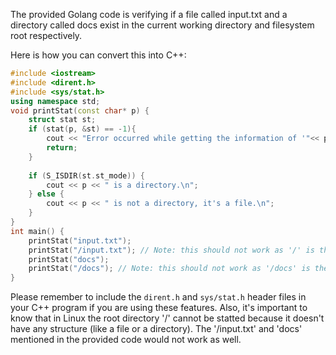 The provided Golang code is verifying if a file called input.txt and a directory called docs exist in the current working directory and filesystem root respectively.

Here is how you can convert this into C++:

```cpp
#include <iostream>
#include <dirent.h>
#include <sys/stat.h>
using namespace std;
void printStat(const char* p) {
    struct stat st;
    if (stat(p, &st) == -1){ 
        cout << "Error occurred while getting the information of '"<< p << "'.\n";
        return;
    }
      
    if (S_ISDIR(st.st_mode)) { 
        cout << p << " is a directory.\n";
    } else {
        cout << p << " is not a directory, it's a file.\n";
    } 
}
int main() {
    printStat("input.txt"); 
    printStat("/input.txt"); // Note: this should not work as '/' is the root of the filesystem in Linux systems.
    printStat("docs");
    printStat("/docs"); // Note: this should not work as '/docs' is the root of the filesystem in Linux systems.
}
```
Please remember to include the `dirent.h` and `sys/stat.h` header files in your C++ program if you are using these features. Also, it's important to know that in Linux the root directory '/' cannot be statted because it doesn't have any structure (like a file or a directory). The '/input.txt' and 'docs' mentioned in the provided code would not work as well.
